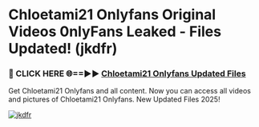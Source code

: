 # Chloetami21 Onlyfans Original Videos 0nlyFans Leaked - Files Updated! (jkdfr)

<h3>🔴 CLICK HERE 🌐==►► <a href="https://tinyurl.com/ehrbuxhb" rel="nofollow">Chloetami21 Onlyfans Updated Files</a></h3>

Get Chloetami21 Onlyfans and all content. Now you can access all videos and pictures of Chloetami21 Onlyfans. New Updated Files 2025!

[![jkdfr](https://i.imgur.com/lVYEuWS.gif)](https://tinyurl.com/ehrbuxhb)
